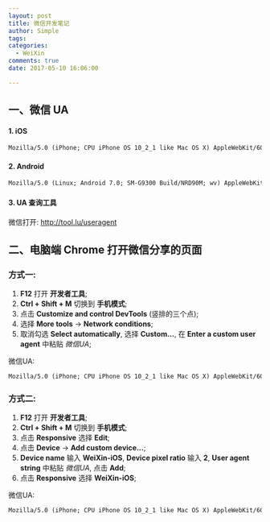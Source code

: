 ```yaml
---
layout: post
title: 微信开发笔记
author: Simple
tags:
categories:
  - WeiXin
comments: true
date: 2017-05-10 16:06:00

---
```


## 一、微信 UA

#### 1. iOS

```html
Mozilla/5.0 (iPhone; CPU iPhone OS 10_2_1 like Mac OS X) AppleWebKit/602.4.6 (KHTML, like Gecko) Mobile/14D27 MicroMessenger/6.5.7 NetType/WIFI Language/zh_CN
```

#### 2. Android

```html
Mozilla/5.0 (Linux; Android 7.0; SM-G9300 Build/NRD90M; wv) AppleWebKit/537.36 (KHTML, like Gecko) Version/4.0 Chrome/53.0.2785.49 Mobile MQQBrowser/6.2 TBS/043220 Safari/537.36 MicroMessenger/6.5.7.1041 NetType/WIFI Language/zh_CN
```

#### 3. UA 查询工具

微信打开: http://tool.lu/useragent

<!-- more -->

## 二、电脑端 Chrome 打开微信分享的页面

### 方式一:

1. **F12** 打开 **开发者工具**;
2. **Ctrl + Shift + M** 切换到 **手机模式**;
3. 点击 **Customize and control DevTools** (竖排的三个点);
4. 选择 **More tools** -> **Network conditions**;
5. 取消勾选 **Select automatically**, 选择 **Custom...**, 在 **Enter a custom user agent** 中粘贴 *微信UA*;

微信UA:

```html
Mozilla/5.0 (iPhone; CPU iPhone OS 10_2_1 like Mac OS X) AppleWebKit/602.4.6 (KHTML, like Gecko) Mobile/14D27 MicroMessenger/6.5.7 NetType/WIFI Language/zh_CN
```

### 方式二:

1. **F12** 打开 **开发者工具**;
2. **Ctrl + Shift + M** 切换到 **手机模式**;
3. 点击 **Responsive** 选择 **Edit**;
4. 点击 **Device** -> **Add custom device...**;
5. **Device name** 输入 **WeiXin-iOS**, **Device pixel ratio** 输入 **2**, **User agent string** 中粘贴 *微信UA*, 点击 **Add**;
6. 点击 **Responsive** 选择 **WeiXin-iOS**;

微信UA:

```html
Mozilla/5.0 (iPhone; CPU iPhone OS 10_2_1 like Mac OS X) AppleWebKit/602.4.6 (KHTML, like Gecko) Mobile/14D27 MicroMessenger/6.5.7 NetType/WIFI Language/zh_CN
```
